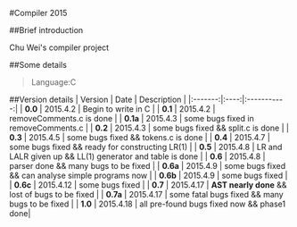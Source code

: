 #Compiler 2015

##Brief introduction

Chu Wei's compiler project

##Some details

>Language:C

##Version details
| Version | Date | Description |
|:-------:|:----:|:-----------:|
| **0.0** | 2015.4.2 | Begin to write in C |
| **0.1** | 2015.4.2 | removeComments.c is done |
| **0.1a** | 2015.4.3 | some bugs fixed in removeComments.c |
| **0.2** | 2015.4.3 | some bugs fixed && split.c is done |
| **0.3** | 2015.4.5 | some bugs fixed && tokens.c is done |
| **0.4** | 2015.4.7 | some bugs fixed && ready for constructing LR(1) |
| **0.5** | 2015.4.8 | LR and LALR given up && LL(1) generator and table is done |
| **0.6** | 2015.4.8 | parser done && many bugs to be fixed |
| **0.6a** | 2015.4.9 | some bugs fixed && can analyse simple programs now |
| **0.6b** | 2015.4.9 | some bugs fixed |
| **0.6c** | 2015.4.12 | some bugs fixed |
| **0.7** | 2015.4.17 | **AST nearly done** && lost of bugs to be fixed |
| **0.7a** | 2015.4.17 | some fatal bugs fixed && many bugs to be fixed |
| **1.0** | 2015.4.18 | all pre-found bugs fixed now && phase1 done|
